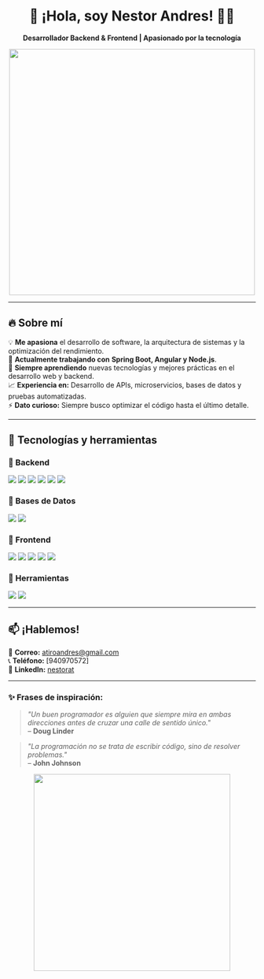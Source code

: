 <h1 align="center">🚀 ¡Hola, soy Nestor Andres! 👨‍💻</h1>

<p align="center">
  <strong>Desarrollador Backend & Frontend | Apasionado por la tecnología</strong>  
</p>

<p align="center">
  <img src="https://media.giphy.com/media/qgQUggAC3Pfv687qPC/giphy.gif" width="500">
</p>

---

## 🔥 Sobre mí  
💡 **Me apasiona** el desarrollo de software, la arquitectura de sistemas y la optimización del rendimiento.  
🔭 **Actualmente trabajando con** **Spring Boot, Angular y Node.js**.  
🌱 **Siempre aprendiendo** nuevas tecnologías y mejores prácticas en el desarrollo web y backend.  
📈 **Experiencia en:** Desarrollo de APIs, microservicios, bases de datos y pruebas automatizadas.  
⚡ **Dato curioso:** Siempre busco optimizar el código hasta el último detalle.  

---

## 🚀 Tecnologías y herramientas  

### 🔹 Backend  

  <img src="https://img.shields.io/badge/Java-%23ED8B00.svg?style=flat&logo=openjdk&logoColor=white">
  <img src="https://img.shields.io/badge/Spring%20Boot-%236DB33F.svg?style=flat&logo=spring&logoColor=white">
  <img src="https://img.shields.io/badge/JPA-%23FF9900.svg?style=flat&logo=hibernate&logoColor=white">
  <img src="https://img.shields.io/badge/Node.js-%2343853D.svg?style=flat&logo=node.js&logoColor=white">
  <img src="https://img.shields.io/badge/JavaScript-%23F7DF1E.svg?style=flat&logo=javascript&logoColor=black">
  <img src="https://img.shields.io/badge/C%23-%23239120.svg?style=flat&logo=c-sharp&logoColor=white">


### 🔹 Bases de Datos  

  <img src="https://img.shields.io/badge/MySQL-%2300758F.svg?style=flat&logo=mysql&logoColor=white">
  <img src="https://img.shields.io/badge/PostgreSQL-%23336791.svg?style=flat&logo=postgresql&logoColor=white">

### 🔹 Frontend  

  <img src="https://img.shields.io/badge/Angular-%23DD0031.svg?style=flat&logo=angular&logoColor=white">
  <img src="https://img.shields.io/badge/TypeScript-%23007ACC.svg?style=flat&logo=typescript&logoColor=white">
  <img src="https://img.shields.io/badge/HTML5-%23E34F26.svg?style=flat&logo=html5&logoColor=white">
  <img src="https://img.shields.io/badge/CSS3-%231572B6.svg?style=flat&logo=css3&logoColor=white">
  <img src="https://img.shields.io/badge/Bootstrap-%23563D7C.svg?style=flat&logo=bootstrap&logoColor=white">


### 🔹 Herramientas  

  <img src="https://img.shields.io/badge/Git-%23F05033.svg?style=flat&logo=git&logoColor=white">
  <img src="https://img.shields.io/badge/Postman-%23FF6C37.svg?style=flat&logo=postman&logoColor=white">


---

## 📫 ¡Hablemos!  
📧 **Correo:** atiroandres@gmail.com  
📞 **Teléfono:** [940970572]  
🔗 **LinkedIn:** [nestorat](https://www.linkedin.com/in/nestorat/)


---

### ✨ Frases de inspiración:  
> _"Un buen programador es alguien que siempre mira en ambas direcciones antes de cruzar una calle de sentido único."_  
> – **Doug Linder**  

> _"La programación no se trata de escribir código, sino de resolver problemas."_  
> – **John Johnson**  


<p align="center">
  <img src="https://media.giphy.com/media/ZVik7pBtu9dNS/giphy.gif" width="400">
</p>

